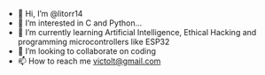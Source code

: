 - 👋 Hi, I’m @litorr14
- 👀 I’m interested in C and Python...
- 🌱 I’m currently learning Artificial Intelligence, Ethical Hacking and programming microcontrollers like ESP32
- 💞️ I’m looking to collaborate on coding
- 📫 How to reach me victolt@gmail.com

<!---
litorr14/litorr14 is a ✨ special ✨ repository because its `README.md` (this file) appears on your GitHub profile.
You can click the Preview link to take a look at your changes.
--->
